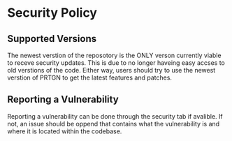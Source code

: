 # Security Policy

## Supported Versions

The newest verstion of the reposotory is the ONLY verson currently viable to receve security updates. This is due to no longer haveing easy accses to old verstions of the code. 
Either way, users should try to use the newest verstion of PRTGN to get the latest features and patches. 

## Reporting a Vulnerability

Reporting a vulnerability can be done through the security tab if avalible. If not, an issue should be oppend that contains what the vulnerability is and where it is located within the codebase. 
